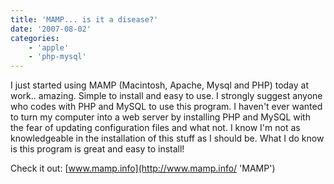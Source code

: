 ```yaml
---
title: 'MAMP... is it a disease?'
date: '2007-08-02'
categories:
    - 'apple'
    - 'php-mysql'
---
```


I just started using MAMP (Macintosh, Apache, Mysql and PHP) today at work.. amazing. Simple to install and easy to use. I strongly suggest anyone who codes with PHP and MySQL to use this program. I haven't ever wanted to turn my computer into a web server by installing PHP and MySQL with the fear of updating configuration files and what not. I know I'm not as knowledgeable in the installation of this stuff as I should be. What I do know is this program is great and easy to install!

Check it out: [www.mamp.info](http://www.mamp.info/ 'MAMP')
